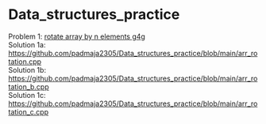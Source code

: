 # Data_structures_practice

Problem 1: <a href="https://practice.geeksforgeeks.org/problems/rotate-array-by-n-elements/0"> rotate array by n elements g4g</a>  
Solution 1a: https://github.com/padmaja2305/Data_structures_practice/blob/main/arr_rotation.cpp  
Solution 1b: https://github.com/padmaja2305/Data_structures_practice/blob/main/arr_rotation_b.cpp  
Solution 1c: https://github.com/padmaja2305/Data_structures_practice/blob/main/arr_rotation_c.cpp
